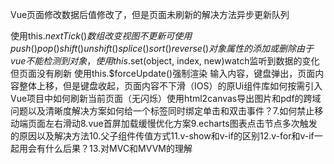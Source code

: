 Vue页面修改数据后值修改了，但是页面未刷新的解决方法异步更新队列      

使用this.$nextTick() 
数组改变视图不更新   可使用push()pop()shift()unshift()splice()sort()reverse()对象属性的添加或删除  由于vue不能检测到对象，使用 this.$set(object, index, new)watch监听到数据的变化但页面没有刷新  使用this.$forceUpdate()强制渲染
输入内容，键盘弹出，页面内容整体上移，但是键盘收起，页面内容不下滑（IOS）的原Ui组件库如何按需引入Vue项目中如何刷新当前页面（无闪烁）使用html2canvas导出图片和pdf的跨域问题以及清晰度解决方案如何给一个标签同时绑定单击和双击事件？7.如何禁止移动端页面左右滑动8.vue首屏加载缓慢优化方案9.echarts图表点击节点多次触发的原因以及解决方法10.父子组件传值方式11.v-show和v-if的区别12.v-for和v-if一起用会有什么后果？13.对MVC和MVVM的理解
